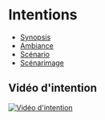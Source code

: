 # Intentions

 <!-- start-replace-subnav -->  
* [Synopsis](/20_intention/10_synopsis/)
* [Ambiance](/20_intention/20_ambiance/)
* [Scénario](/20_intention/30_scenario/)
* [Scénarimage](/20_intention/40_scenarimage/)
 <!-- end-replace-subnav -->  

## Vidéo d'intention
[![Vidéo d'intention](https://img.youtube.com/vi/wziDJZdT_d4/0.jpg)](https://www.youtube.com/watch?v=wziDJZdT_d4)
